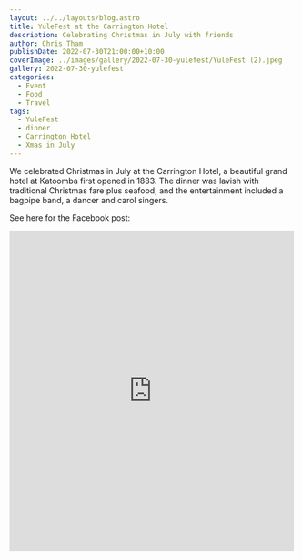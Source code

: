 ```yaml
---
layout: ../../layouts/blog.astro
title: YuleFest at the Carrington Hotel
description: Celebrating Christmas in July with friends
author: Chris Tham
publishDate: 2022-07-30T21:00:00+10:00
coverImage: ../images/gallery/2022-07-30-yulefest/YuleFest (2).jpeg
gallery: 2022-07-30-yulefest
categories:
  - Event
  - Food
  - Travel
tags:
  - YuleFest
  - dinner
  - Carrington Hotel
  - Xmas in July
---
```


We celebrated Christmas in July at the Carrington Hotel, a beautiful grand
hotel at Katoomba first opened in 1883. The dinner was lavish with traditional
Christmas fare plus seafood, and the entertainment included a bagpipe band,
a dancer and carol singers.

See here for the Facebook post:

<iframe src="https://www.facebook.com/plugins/post.php?href=https%3A%2F%2Fwww.facebook.com%2Fchris1.tham%2Fposts%2Fpfbid0ecbgRrYcs4dZxh3Ufp4srHRMLXkALWDiST4yvvX7TNjo2GGqiXv1fzEyiYf7E6s3l&show_text=true&width=500" width="500" height="562" style="border:none;overflow:hidden" scrolling="no" frameborder="0" allowfullscreen="true" allow="autoplay; clipboard-write; encrypted-media; picture-in-picture; web-share"></iframe>
